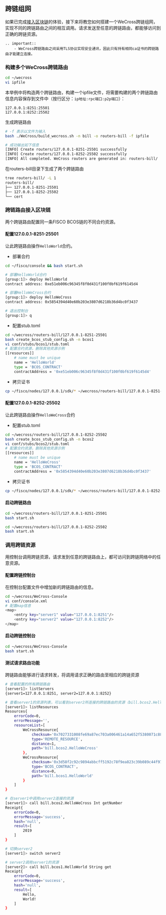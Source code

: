 ## 跨链组网

如果已完成[接入区块链](./chain.md)的体验，接下来将教您如何搭建一个WeCross跨链组网，实现不同的跨链路由之间的相互调用。请求发送至任意的跨链路由，都能够访问到正确的跨链资源。

```eval_rst
.. important::
    - WeCross跨链路由之间采用TLS协议实现安全通讯，因此只有持有相同ca证书的跨链路由才能建立连接。
```

### 构建多个WeCross跨链路由

```bash
cd ~/wecross
vi ipfile
```

本举例中将构造两个跨链路由，构建一个ipfile文件，将需要构建的两个跨链路由信息内容保存到文件中（按行区分：`ip地址:rpc端口:p2p端口`）：

```text
127.0.0.1:8251:25501
127.0.0.1:8252:25502
```
生成跨链路由

```bash
# -f 表示以文件为输入
bash ./WeCross/build_wecross.sh -n bill -o routers-bill -f ipfile

# 成功输出如下信息
[INFO] Create routers/127.0.0.1-8251-25501 successfully
[INFO] Create routers/127.0.0.1-8252-25502 successfully
[INFO] All completed. WeCross routers are generated in: routers-bill/
```

在routers-bill目录下生成了两个跨链路由

``` bash
tree routers-bill/ -L 1
routers-bill/
├── 127.0.0.1-8251-25501
├── 127.0.0.1-8252-25502
└── cert
```

### 跨链路由接入区块链

两个跨链路由配置同一条FISCO BCOS链的不同合约资源。

#### 配置127.0.0.1-8251-25501

让此跨链路由操作`HelloWorld`合约。

- 部署合约
```bash
cd ~/fisco/console && bash start.sh

# 部署HelloWorld合约
[group:1]> deploy HelloWorld
contract address: 0xe51eb006c96345f8f0d431f100f0bf619f6145d4

# 部署HelloWeCross合约
[group:1]> deploy HelloWeCross
contract address: 0x5854394d40e60b203e3807d6218b36d4bc0f3437

# 退出控制台
[group:1]> q
```

- 配置stub.toml

```bash
cd ~/wecross/routers-bill/127.0.0.1-8251-25501 
bash create_bcos_stub_config.sh -n bcos1
vi conf/stubs/bcos1/stub.toml
# 配置合约资源，删除其他资源示例
[[resources]]
    # name must be unique
    name = 'HelloWorld'
    type = 'BCOS_CONTRACT'
    contractAddress = '0xe51eb006c96345f8f0d431f100f0bf619f6145d4'
```

- 拷贝证书
```bash
cp ~/fisco/nodes/127.0.0.1/sdk/* ~/wecross/routers-bill/127.0.0.1-8251-25501/conf/stubs/bcos1
```

#### 配置127.0.0.1-8252-25502

让此跨链路由操作`HelloWeCross`合约

- 配置stub.toml
```bash
cd ~/wecross/routers-bill/127.0.0.1-8252-25502 
bash create_bcos_stub_config.sh -n bcos2
vi conf/stubs/bcos2/stub.toml
# 配置合约资源，删除其他资源示例
[[resources]]
    # name must be unique
    name = 'HelloWeCross'
    type = 'BCOS_CONTRACT'
    contractAddress = '0x5854394d40e60b203e3807d6218b36d4bc0f3437'
```

- 拷贝证书

```bash
cp ~/fisco/nodes/127.0.0.1/sdk/* ~/wecross/routers-bill/127.0.0.1-8252-25502/conf/stubs/bcos2
```

#### 启动跨链路由

```bash
cd ~/wecross/routers-bill/127.0.0.1-8251-25501 
bash start.sh

cd ~/wecross/routers-bill/127.0.0.1-8252-25502 
bash start.sh
```

### 调用跨链资源

用控制台调用跨链资源，请求发到任意的跨链路由上，都可访问到跨链网络中的任意资源。

#### 配置跨链控制台

在控制台配置文件中增加新的跨链路由的信息。

```bash
cd ~/wecross/WeCross-Console
vi conf/console.xml 
# 配置map信息
<map>
    <entry key="server1" value="127.0.0.1:8251"/>
    <entry key="server2" value="127.0.0.1:8252"/>
</map>

```

#### 启动跨链控制台

``` bash
cd ~/wecross/WeCross-Console
bash start.sh
```

#### 测试请求路由功能

跨链路由能够进行请求转发，将调用请求正确的路由至相应的跨链资源

```bash
# 查看配置的所有跨链路由
[server1]> listServers 
{server1=127.0.0.1:8251, server2=127.0.0.1:8252}

# 查看server1的资源列表，可以看到server2所连接的跨链路由的资源（bill.bcos2.HelloWeCross）也在列表中
[server1]> listResources
Resources{
    errorCode=0,
    errorMessage='',
    resourceList=[
        WeCrossResource{
            checksum='0x7027331008fe69a87ec703a006461a14a652f5380071c8868cc08d3c7247d608',
            type='REMOTE_RESOURCE',
            distance=1,
            path='bill.bcos2.HelloWeCross'
        },
        WeCrossResource{
            checksum='0x3d58f2c92c9894abbcff5192c78f9ea823c39b089c44f976bb53e63d9285b0b0',
            type='BCOS_CONTRACT',
            distance=0,
            path='bill.bcos1.HelloWorld'
        }
    ]
}

# 在server1中调用server2连接的资源
[server1]> call bill.bcos2.HelloWeCross Int getNumber
Receipt{
    errorCode=0,
    errorMessage='success',
    hash='null',
    result=[
        2019
    ]
}

# 切换server2
[server1]> switch server2

# server2调用server1的资源
[server2]> call bill.bcos1.HelloWorld String get
Receipt{
    errorCode=0,
    errorMessage='success',
    hash='null',
    result=[
        Hello,
        World!
    ]
}
````

